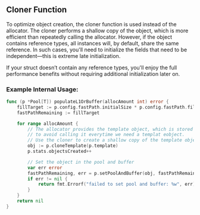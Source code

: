 ## Cloner Function

To optimize object creation, the cloner function is used instead of the allocator. The cloner performs a shallow copy of the object, which is more efficient than repeatedly calling the allocator. However, if the object contains reference types, all instances will, by default, share the same reference. In such cases, you'll need to initialize the fields that need to be independent—this is extreme late initialization.

If your struct doesn’t contain any reference types, you'll enjoy the full performance benefits without requiring additional initialization later on.

### Example Internal Usage:

```go
func (p *Pool[T]) populateL1OrBuffer(allocAmount int) error {
	fillTarget := p.config.fastPath.initialSize * p.config.fastPath.fillAggressiveness / 100
	fastPathRemaining := fillTarget

	for range allocAmount {
        // The allocator provides the template object, which is stored on the Pool struct,
        // to avoid calling it everytime we need a templat eobject.
		// Use the cloner to create a shallow copy of the template object
		obj := p.cloneTemplate(p.template)
		p.stats.objectsCreated++

		// Set the object in the pool and buffer
		var err error
		fastPathRemaining, err = p.setPoolAndBuffer(obj, fastPathRemaining)
		if err != nil {
			return fmt.Errorf("failed to set pool and buffer: %w", err)
		}
	}
	return nil
}
```
